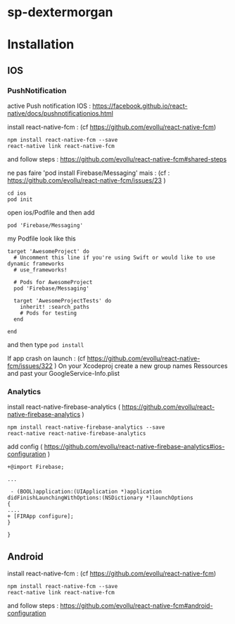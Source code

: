 # sp-dextermorgan

# Installation

## IOS

### PushNotification

active Push notification IOS : https://facebook.github.io/react-native/docs/pushnotificationios.html

install react-native-fcm : (cf https://github.com/evollu/react-native-fcm)
```
npm install react-native-fcm --save
react-native link react-native-fcm
```
and follow steps : 
https://github.com/evollu/react-native-fcm#shared-steps

ne pas faire 'pod install Firebase/Messaging' mais : (cf : https://github.com/evollu/react-native-fcm/issues/23 )
```
cd ios
pod init
```
open ios/Podfile and then add
```
pod 'Firebase/Messaging'
```

my Podfile look like this
```
target 'AwesomeProject' do
  # Uncomment this line if you're using Swift or would like to use dynamic frameworks
  # use_frameworks!

  # Pods for AwesomeProject
  pod 'Firebase/Messaging'

  target 'AwesomeProjectTests' do
    inherit! :search_paths
    # Pods for testing
  end

end
```
and then type ```pod install```

If app crash on launch : (cf https://github.com/evollu/react-native-fcm/issues/322 )
On your Xcodeproj create a new group names Ressources and past your GoogleService-Info.plist

### Analytics

install react-native-firebase-analytics ( https://github.com/evollu/react-native-firebase-analytics )
```
npm install react-native-firebase-analytics --save
react-native react-native-firebase-analytics
```

add config ( https://github.com/evollu/react-native-firebase-analytics#ios-configuration )

```
+@import Firebase;

...

 - (BOOL)application:(UIApplication *)application didFinishLaunchingWithOptions:(NSDictionary *)launchOptions
{
....
+ [FIRApp configure];
}

}
```

## Android

install react-native-fcm : (cf https://github.com/evollu/react-native-fcm)
```
npm install react-native-fcm --save
react-native link react-native-fcm
```
and follow steps : 
https://github.com/evollu/react-native-fcm#android-configuration
